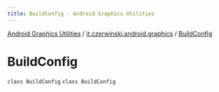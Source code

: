 ```yaml
---
title: BuildConfig - Android Graphics Utilities
---
```


[Android Graphics Utilities](../../index.html) / [it.czerwinski.android.graphics](../index.html) / [BuildConfig](./index.html)

# BuildConfig

`class BuildConfig`
`class BuildConfig`